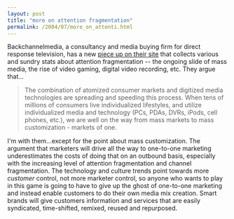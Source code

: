 ```yaml
---
layout: post
title: "more on attention fragmentation"
permalink: /2004/07/more_on_attenti.html
---
```


<p>Backchannelmedia, a consultancy and media buying firm for direct response television, has a new <a href="http://www.backchannelmedia.com/newsletter/20040728/04.html">piece up on their site</a> that collects various and sundry stats about attention fragmentation -- the ongoing slide of mass media, the rise of video gaming, digital video recording, etc.  They argue that...<blockquote>The combination of atomized consumer markets and digitized media technologies are spreading and speeding this process. When tens of millions of consumers live individualized lifestyles, and utilize individualized media and technology (PCs, PDAs, DVRs, iPods, cell phones, etc.), we are well on the way from mass markets to mass customization - markets of one.</blockquote>I'm with them...except for the point about mass customization.  The argument that marketers will drive all the way to one-to-one marketing underestimates the costs of doing that on an outbound basis, especially with the increasing level of attention fragmentation and channel fragmentation.  The technology and culture trends point towards more <i>customer</i> control, not more marketer control, so anyone who wants to play in this game is going to have to give up the ghost of one-to-one marketing and instead enable customers to do their own media mix creation.  Smart brands will give customers information and services that are easily syndicated, time-shifted, remixed, reused and repurposed.</p>


